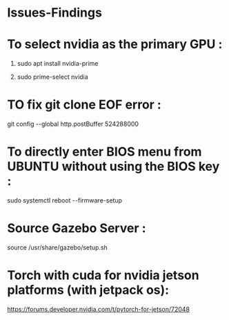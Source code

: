 # Issues-Findings


# To select nvidia as the primary GPU : 

1. sudo apt install nvidia-prime

2. sudo prime-select nvidia
   


# TO fix git clone EOF error :
git config --global http.postBuffer 524288000


# To directly enter BIOS menu from UBUNTU without using the BIOS key :
sudo systemctl reboot --firmware-setup


# Source Gazebo Server :
source /usr/share/gazebo/setup.sh


# Torch with cuda for nvidia jetson platforms (with jetpack os):
https://forums.developer.nvidia.com/t/pytorch-for-jetson/72048
